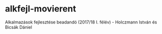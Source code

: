 # alkfejl-movierent
Alkalmazások fejlesztése beadandó (2017/18 I. félév) - Holczmann István és Bicsák Dániel
